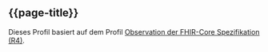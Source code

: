 ## {{page-title}}

Dieses Profil basiert auf dem Profil [Observation der FHIR-Core Spezifikation (R4)](http://hl7.org/fhir/R4/observation.html).
